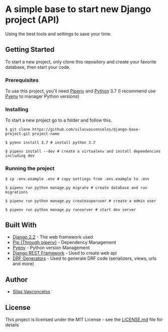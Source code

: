 # A simple base to start new Django project (API)

Using the best tools and settings to save your time.

## Getting Started

To start a new project, only clone this repository and create your favorite database, then start your code.

### Prerequisites

To use this project, you'll need [Pipenv](https://github.com/pypa/pipenv) and [Python](https://www.python.org/) 3.7 (I recommend use [Pyenv](https://github.com/pyenv/pyenv) to manager Python versions) 

### Installing

To start a new project go to a folder and follow this.

```
$ git clone https://github.com/silasvasconcelos/django-base-project.git project-name
```
```
$ pyenv install 3.7 # install python 3.7
```

```
$ pipenv install --dev # create a virtualenv and install dependencies including dev
```

### Running the project

```
$ cp .env.example .env # copy settings from .env.example to .env
```

```
$ pipenv run python manage.py migrate # create database and run migrations
```

```
$ pipenv run python manage.py createsuperuser # create a admin user
```

```
$ pipenv run python manage.py runserver # start dev server
```


## Built With

* [Django 2.2](https://docs.djangoproject.com/en/2.2/) - The web framework used
* [Pip (Through pipenv)](https://maven.apache.org/) - Dependency Management
* [Pyenv](https://github.com/pyenv/pyenv) - Python version Management
* [Django REST Framework](https://rometools.github.io/rome/) - Used to create web api
* [DRF Generators](https://github.com/brobin/drf-generators) - Used to generate DRF code (serializers, views, urls and more)


## Author

* [Silas Vasconcelos](https://github.com/silasvasconcelos)

## License

This project is licensed under the MIT License - see the [LICENSE.md](https://github.com/silasvasconcelos/django-base-project/blob/master/LICENSE) file for details
